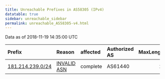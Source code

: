 ```yaml
---
title: Unreachable Prefixes in AS58305 (IPv4)
datatable: true
sidebar: unreachable_sidebar
permalink: unreachable_AS58305-v4.html
---
```


Data as of 2018-11-19 14:35:00 UTC


<div class="datatable-begin"></div>

| Prefix                                                     | Reason                                                                                                  | affected   | Authorized AS   |   MaxLength | Anchor                                         |   unreachable /24s |
|:-----------------------------------------------------------|:--------------------------------------------------------------------------------------------------------|:-----------|:----------------|------------:|:-----------------------------------------------|-------------------:|
| [181.214.239.0/24](https://stat.ripe.net/181.214.239.0/24) | [INVALID ASN](https://rpki-validator.ripe.net/announcement-preview?asn=AS58305&prefix=181.214.239.0/24) | complete   | AS61440         |          24 | [LACNIC](unreachable_LACNIC_RPKI_Root-v4.html) |                  1 |

<div class="datatable-end"></div>